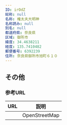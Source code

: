 ```yaml
---
ID: irOdZ
総称: null
名称: 権太夫大明神
名称読み: null
別名: null
都道府県: 奈良県
区域: 御所市
緯度: 34.4638211
経度: 135.7410482
郵便番号: 6392239
住所: 奈良県御所市旭町６１０
---
```


## その他

### 参考URL

| URL | 説明          |
| --- | ------------- |
|     | OpenStreetMap |
